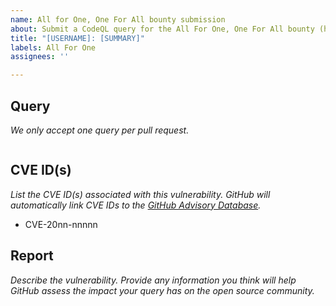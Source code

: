 ```yaml
---
name: All for One, One For All bounty submission
about: Submit a CodeQL query for the All For One, One For All bounty (https://securitylab.github.com/bounties)
title: "[USERNAME]: [SUMMARY]"
labels: All For One
assignees: ''

---
```


## Query

*We only accept one query per pull request.*

```codeql

```

## CVE ID(s)

*List the CVE ID(s) associated with this vulnerability. GitHub will automatically link CVE IDs to the [GitHub Advisory Database](https://github.com/advisories).*

- CVE-20nn-nnnnn

## Report

*Describe the vulnerability. Provide any information you think will help GitHub assess the impact your query has on the open source community.*
